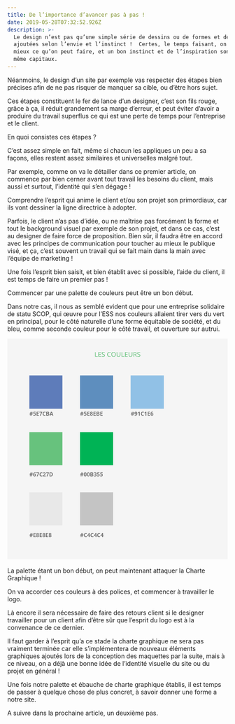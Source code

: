 ```yaml
---
title: De l’importance d’avancer pas à pas !
date: 2019-05-28T07:32:52.926Z
description: >-
  Le design n’est pas qu’une simple série de dessins ou de formes et de couleurs
  ajoutées selon l’envie et l’instinct !  Certes, le temps faisant, on sent
  mieux ce qu’on peut faire, et un bon instinct et de l’inspiration son tout de
  même capitaux.
---
```

Néanmoins, le design d’un site par exemple vas respecter des étapes bien précises afin de ne pas risquer de manquer sa cible, ou d’être hors sujet.

Ces étapes constituent le fer de lance d’un designer, c’est son fils rouge, grâce à ça, il réduit grandement sa marge d’erreur, et peut éviter d’avoir a produire du travail superflus ce qui est une perte de temps pour l’entreprise et le client.



En quoi consistes ces étapes ?

C’est assez simple en fait, même si chacun les appliques un peu a sa façons, elles restent assez similaires et universelles malgré tout.



Par exemple, comme on va le détailler dans ce premier article, on commence par bien cerner avant tout travail les besoins du client, mais aussi et surtout, l’identité qui s’en dégage ! 

Comprendre l’esprit qui anime le client et/ou son projet son primordiaux, car ils vont dessiner la ligne directrice à adopter.

Parfois, le client n’as pas d’idée, ou ne maîtrise pas forcément la forme et tout le background visuel par exemple de son projet, et dans ce cas, c’est au designer de faire force de proposition. Bien sûr, il faudra être en accord avec les principes de communication pour toucher au mieux le publique visé, et ça, c’est souvent un travail qui se fait main dans la main avec l’équipe de marketing !



Une fois l’esprit bien saisit, et bien établit avec si possible, l’aide du client, il est temps de faire un premier pas !

Commencer par une palette de couleurs peut être un bon début.

Dans notre cas, il nous as semblé evident que pour une entreprise solidaire de statu SCOP, qui œuvre pour l’ESS nos couleurs allaient tirer vers du vert en principal, pour le côté naturelle d’une forme équitable de société, et du bleu, comme seconde couleur pour le côté travail, et ouverture sur autrui.


![Palette couleur](./PlatteGraphique.png)



La palette étant un bon début, on peut maintenant attaquer la Charte Graphique !

On va accorder ces couleurs à des polices, et commencer à travailler le logo.

Là encore il sera nécessaire de faire des retours client si le designer travailler pour un client afin d’être sûr que l’esprit du logo est à la convenance de ce dernier.

Il faut garder à l’esprit qu’a ce stade la charte graphique ne sera pas vraiment terminée car elle s’implémentera de nouveaux éléments graphiques ajoutés lors de la conception des maquettes par la suite, mais à ce niveau, on a déjà une bonne idée de l’identité visuelle du site ou du projet en général !



Une fois notre palette et ébauche de charte graphique établis, il est temps de passer à quelque chose de plus concret, à savoir donner une forme a notre site.

A suivre dans la prochaine article, un deuxième pas.
